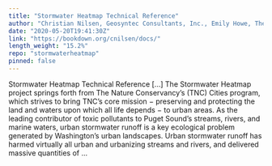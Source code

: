 ```yaml
---
title: "Stormwater Heatmap Technical Reference"
author: "Christian Nilsen, Geosyntec Consultants, Inc., Emily Howe, The Nature Conservancy, Jamie Robertson, The Nature Conservancy"
date: "2020-05-20T19:41:30Z"
link: "https://bookdown.org/cnilsen/docs/"
length_weight: "15.2%"
repo: "stormwaterheatmap"
pinned: false
---
```


Stormwater Heatmap Technical Reference [...] The Stormwater Heatmap project springs forth from The Nature Conservancy’s (TNC) Cities program, which strives to bring TNC’s core mission − preserving and protecting the land and waters upon which all life depends − to urban areas. As the leading contributor of toxic pollutants to Puget Sound’s streams, rivers, and marine waters, urban stormwater runoff is a key ecological problem generated by Washington’s urban landscapes. Urban stormwater runoff has harmed virtually all urban and urbanizing streams and rivers, and delivered massive quantities of  ...
